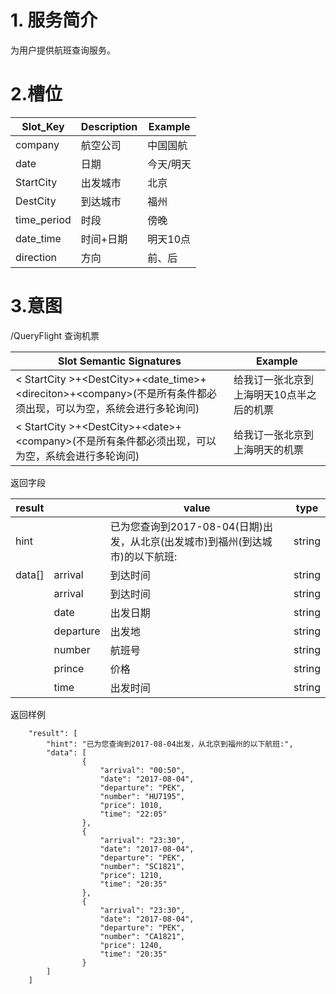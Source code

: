 # 1. 服务简介

为用户提供航班查询服务。

# 2.槽位

| **Slot\_Key** | **Description** | **Example** |
| --- | --- | --- |
| company | 航空公司 | 中国国航 |
| date | 日期 | 今天\/明天 |
| StartCity | 出发城市 | 北京 |
| DestCity | 到达城市 | 福州 |
| time\_period | 时段 | 傍晚 |
| date\_time | 时间+日期 | 明天10点 |
| direction | 方向 | 前、后 |

# 3.意图

\/QueryFlight
查询机票

| **Slot Semantic Signatures** | **Example** |
| --- | --- |
| &lt; StartCity &gt;+&lt;DestCity&gt;+&lt;date\_time&gt;+&lt;direciton&gt;+&lt;company&gt;\(不是所有条件都必须出现，可以为空，系统会进行多轮询问\) | 给我订一张北京到上海明天10点半之后的机票 |
| &lt; StartCity &gt;+&lt;DestCity&gt;+&lt;date&gt;+&lt;company&gt;\(不是所有条件都必须出现，可以为空，系统会进行多轮询问\) | 给我订一张北京到上海明天的机票 |

返回字段

| **result** |  | **value** | **type** |
| --- | --- | --- | --- |
| hint |  | 已为您查询到2017-08-04\(日期\)出发，从北京\(出发城市\)到福州\(到达城市\)的以下航班: | string |
| data\[\] | arrival | 到达时间 | string |
|  | arrival | 到达时间 | string |
|  | date | 出发日期 | string |
|  | departure | 出发地 | string |
|  | number | 航班号 | string |
|  | prince | 价格 | string |
|  | time | 出发时间 | string |


返回样例

```
    "result": [
        "hint": "已为您查询到2017-08-04出发，从北京到福州的以下航班:",
        "data": [
                {
                    "arrival": "00:50",
                    "date": "2017-08-04",
                    "departure": "PEK",
                    "number": "HU7195",
                    "price": 1010,
                    "time": "22:05"
                },
                {
                    "arrival": "23:30",
                    "date": "2017-08-04",
                    "departure": "PEK",
                    "number": "SC1821",
                    "price": 1210,
                    "time": "20:35"
                },
                {
                    "arrival": "23:30",
                    "date": "2017-08-04",
                    "departure": "PEK",
                    "number": "CA1821",
                    "price": 1240,
                    "time": "20:35"
                }
        ]
    ]
```

